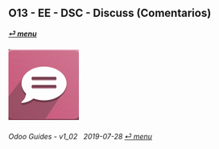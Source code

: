 ## O13 - EE - DSC - Discuss (Comentarios)
#### [_&#x23CE; menu_](/en-uk/o13/ee/en-uk-o13-ee-guides-menu.md)  
### ![dsc](/doc/img/discuss.png)
	
###### Odoo Guides - v1_02 &nbsp; 2019-07-28  [_&#x23CE; menu_](/en-uk/o13/ee/en-uk-o13-ee-guides-menu.md)  


